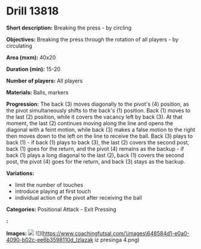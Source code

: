 # Drill 13818

**Short description:**
Breaking the press - by circling

**Objectives:**
Breaking the press through the rotation of all players - by circulating

**Area (mxm):**
40x20

**Duration (min):**
15-20

**Number of players:**
All players

**Materials:**
Balls, markers

**Progression:**
The back (3) moves diagonally to the pivot's (4) position, as the pivot simultaneously shifts to the back's (1) position. Back (1) moves to the last (2) position, while it covers the vacancy left by back (3). At that moment, the last (2) continues moving along the line and opens the diagonal with a feint motion, while back (3) makes a false motion to the right then moves down to the left on the line to receive the ball. Back (3) plays to back (1) - if back (1) plays to back (3), the last (2) covers the second post, back (1) goes for the return, and the pivot (4) remains as the backup - if back (1) plays a long diagonal to the last (2), back (1) covers the second post, the pivot (4) goes for the return, and back (3) stays as the backup.

**Variations:**
- limit the number of touches
- introduce playing at first touch
- individual action of the pivot after receiving the ball

**Categories:**
Positional Attack - Exit Pressing

**:**


**Images:**
![](https://www.coachingfutsal.com/TacticsBoard/Thumbnail\640c2450-e74e-4f9e-ba4c-d2ade11e945b.png)
![](https://www.coachingfutsal.com/\images\648584d1-e0a0-4090-b02c-ee6b3598110d_Izlazak iz presinga 4.png)

